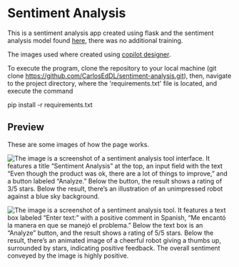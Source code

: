 # Sentiment Analysis

This is a sentiment analysis app created using flask and the sentiment analysis model found [here](https://huggingface.co/nlptown/bert-base-multilingual-uncased-sentiment), there was no additional training. 


The images used where created using [copilot designer](https://www.bing.com/images/create).

To execute the program, clone the repository to your local machine (git clone https://github.com/CarlosEdDL/sentiment-analysis.git), then, navigate to the project directory, where the 'requirements.txt' file is located, and execute the command

pip install -r requirements.txt 

## Preview
These are some images of how the page works. 


![The image is a screenshot of a sentiment analysis tool interface. It features a title “Sentiment Analysis” at the top, an input field with the text “Even though the product was ok, there are a lot of things to improve,” and a button labeled “Analyze.” Below the button, the result shows a rating of 3/5 stars. Below the result, there’s an illustration of an unimpressed robot against a blue sky background.](https://github.com/CarlosEdDL/sentiment-analysis/assets/122643551/1187047d-5d4c-42f3-b889-cc68b30cb4f8)

![The image is a screenshot of a sentiment analysis tool. It features a text box labeled “Enter text:” with a positive comment in Spanish, “Me encantó la manera en que se manejó el problema.”  Below the text box is an “Analyze” button, and the result shows a rating of 5/5 stars. Below the result, there’s an animated image of a cheerful robot giving a thumbs up, surrounded by stars, indicating positive feedback. The overall sentiment conveyed by the image is highly positive.](https://github.com/CarlosEdDL/sentiment-analysis/assets/122643551/ca29fb2e-6f4a-4a98-a62d-5b090f081525)
